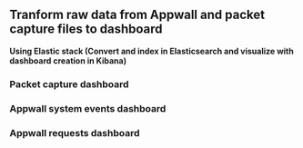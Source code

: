 ## Tranform raw data from Appwall and packet capture files to dashboard

**Using Elastic stack (Convert and index in Elasticsearch and visualize with dashboard creation in Kibana)**

### Packet capture dashboard




### Appwall system events dashboard



### Appwall requests dashboard




